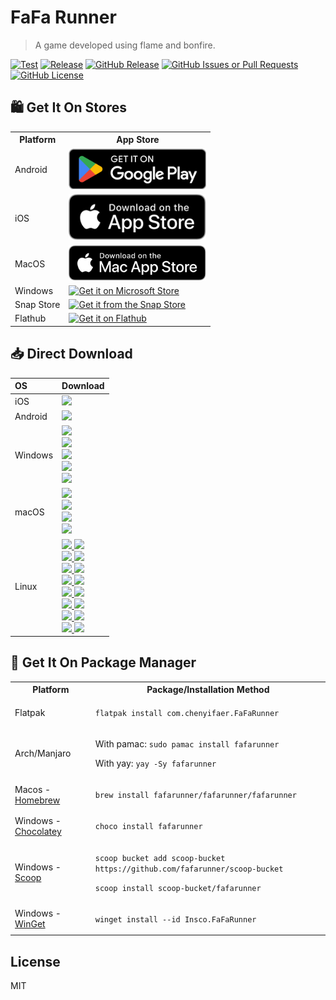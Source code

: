 # FaFa Runner

>A game developed using flame and bonfire.

[![Test](https://github.com/fafarunner/fafarunner/actions/workflows/test.yml/badge.svg)](https://github.com/fafarunner/fafarunner/actions/workflows/test.yml)
[![Release](https://github.com/fafarunner/fafarunner/actions/workflows/release.yml/badge.svg)](https://github.com/fafarunner/fafarunner/actions/workflows/release.yml)
[![GitHub Release](https://img.shields.io/github/v/release/fafarunner/fafarunner)](https://github.com/fafarunner/fafarunner/releases/latest)
[![GitHub Issues or Pull Requests](https://img.shields.io/github/issues/fafarunner/fafarunner)](https://github.com/fafarunner/fafarunner/issues/new)
[![GitHub License](https://img.shields.io/github/license/fafarunner/fafarunner)](https://raw.githubusercontent.com/fafarunner/fafarunner/main/LICENSE)

## 🛍️ Get It On Stores

<table>
  <tr>
    <th>Platform</th>
    <th style="text-align: center">App Store</th>
  </tr>
  <tr>
    <td>Android</td>
    <td>
      <a href="https://play.google.com/store/apps/details?id=com.chenyifaer.fafarunner">
        <img width="220" alt="Get it on Google Play" src="./docs/assets/Download_on_the_Google_Play.png">
      </a>
    </td>
  </tr>
  <tr>
    <td>iOS</td>
    <td>
      <a href="https://apps.apple.com/us/app/id6446263696">
        <img width="220" alt="Get it on App Store" src="./docs/assets/Download_on_the_App_Store.svg">
      </a>
    </td>
  </tr>
  <tr>
    <td>MacOS</td>
    <td>
      <a href="https://apps.apple.com/us/app/id6448848303">
        <img width="220" alt="Get it on Mac App Store" src="./docs/assets/Download_on_the_Mac_App_Store.svg">
      </a>
    </td>
  </tr>
  <tr>
    <td>Windows</td>
    <td>
      <a href="https://apps.microsoft.com/detail/9PDN5V0ZMF20?mode=full">
       <img width="220" alt="Get it on Microsoft Store" src="https://get.microsoft.com/images/en-us%20dark.svg"/>
      </a>
    </td>
  </tr>
  <tr>
    <td>Snap Store</td>
    <td colspan="2">
      <a href="https://snapcraft.io/fafarunner">
        <img width="220" alt="Get it from the Snap Store" src="https://snapcraft.io/static/images/badges/en/snap-store-black.svg" />
      </a>
    </td>
  </tr>
  <tr>
    <td>Flathub</td>
    <td colspan="2">
      <a href="https://flathub.org/apps/details/com.chenyifaer.FaFaRunner">
        <img width="220" alt="Get it on Flathub" src="https://flathub.org/assets/badges/flathub-badge-en.png">
      </a>
    </td>
  </tr>
</table>

## 📥 Direct Download

<div align=left>
<table>
    <thead align=left>
        <tr>
            <th>OS</th>
            <th>Download</th>
        </tr>
    </thead>
    <tbody align=left>
        <tr>
        <td>iOS</td>
            <td>
                <a href="https://github.com/fafarunner/fafarunner/releases/download/v1.0.0+354/FaFaRunner_1.0.0+354-free.ipa"><img src="https://img.shields.io/badge/IPA-Universal-A3D9A5.svg?logo=ios"></a>
            </td>
        </tr>
        <tr>
        <td>Android</td>
            <td>
                <a href="https://github.com/fafarunner/fafarunner/releases/download/v1.0.0+354/FaFaRunner_1.0.0+354-universal.apk"><img src="https://img.shields.io/badge/APK-Universal-044d29.svg?logo=android"></a>
            </td>
        </tr>
        <tr>
            <td>Windows</td>
            <td>
                <a href="https://github.com/fafarunner/fafarunner/releases/download/v1.0.0+354/fafarunner_1.0.0+354_windows_x64.msix"><img src="https://img.shields.io/badge/Msix-x64-FF6F61.svg?logo=windows"></a><br>
                <a href="https://github.com/fafarunner/fafarunner/releases/download/v1.0.0+354/fafarunner_1.0.0+354_windows_x64.exe"><img src="https://img.shields.io/badge/Exe-x64-FF9A8B.svg?logo=windows"></a><br>
                <a href="https://github.com/fafarunner/fafarunner/releases/download/v1.0.0+354/fafarunner_1.0.0+354_windows_x64.zip"><img src="https://img.shields.io/badge/Zip-x64-FFB347.svg?logo=windows"></a><br>
                <a href="https://github.com/fafarunner/fafarunner/releases/download/v1.0.0+354/fafarunner_1.0.0+354_windows_x64_en-US.msi"><img src="https://img.shields.io/badge/Msi_(en--US)-x64-6BFF66.svg?logo=windows"></a><br>
                <a href="https://github.com/fafarunner/fafarunner/releases/download/v1.0.0+354/fafarunner_1.0.0+354_windows_x64_zh-CN.msi"><img src="https://img.shields.io/badge/Msi_(zh--CN)-x64-66B2FF.svg?logo=windows"></a>
            </td>
        </tr>
        <tr>
            <td>macOS</td>
            <td>
                <a href="https://github.com/fafarunner/fafarunner/releases/download/v1.0.0+354/FaFaRunner_1.0.0+354_macos_universal.dmg"><img src="https://img.shields.io/badge/DMG-Universal-FF5733.svg?logo=apple"></a><br>
                <a href="https://github.com/fafarunner/fafarunner/releases/download/v1.0.0+354/FaFaRunner_1.0.0+354_macos_universal.pkg"><img src="https://img.shields.io/badge/PKG-Universal-FFBD33.svg?logo=apple" /></a><br>
                <a href="https://github.com/fafarunner/fafarunner/releases/download/v1.0.0+354/FaFaRunner_1.0.0+354_macos_universal.tar.gz"><img src="https://img.shields.io/badge/Tarball-Universal-33FF57.svg?logo=apple"></a><br>
                <a href="https://github.com/fafarunner/fafarunner/releases/download/v1.0.0+354/FaFaRunner_1.0.0+354_macos_universal.zip"><img src="https://img.shields.io/badge/Zip-Universal-3357FF.svg?logo=apple"></a>
            </td>
        </tr>
        <tr>
            <td>Linux</td>
            <td>
                <a href="https://github.com/fafarunner/fafarunner/releases/download/v1.0.0+354/fafarunner_1.0.0+354_linux_amd64.AppImage"><img src="https://img.shields.io/badge/AppImage-x64-FF5733.svg?logo=linux"> </a>
                <a href="https://github.com/fafarunner/fafarunner/releases/download/v1.0.0+354/fafarunner_1.0.0+354_linux_aarch64.AppImage"><img src="https://img.shields.io/badge/AppImage-aarch64-FF5733.svg?logo=linux"> </a><br>
                <a href="https://github.com/fafarunner/fafarunner/releases/download/v1.0.0+354/fafarunner_1.0.0+354_linux_amd64.deb"><img src="https://img.shields.io/badge/Deb-x64-FF8D1A.svg?logo=debian"> </a>
                <a href="https://github.com/fafarunner/fafarunner/releases/download/v1.0.0+354/fafarunner_1.0.0+354_linux_aarch64.deb"><img src="https://img.shields.io/badge/Deb-aarch64-FF8D1A.svg?logo=debian"> </a><br>
                <a href="https://github.com/fafarunner/fafarunner/releases/download/v1.0.0+354/FaFaRunner_1.0.0+354_linux_amd64.flatpak"><img src="https://img.shields.io/badge/Flatpak-x64-FFC300.svg?logo=linux"> </a>
                <a href="https://github.com/fafarunner/fafarunner/releases/download/v1.0.0+354/FaFaRunner_1.0.0+354_linux_aarch64.flatpak"><img src="https://img.shields.io/badge/Flatpak-aarch64-FFC300.svg?logo=linux"> </a><br>
                <a href="https://github.com/fafarunner/fafarunner/releases/download/v1.0.0+354/FaFaRunner_1.0.0+354_linux_amd64.pacman"><img src="https://img.shields.io/badge/Pacman-x64-0080FF.svg?logo=archlinux"> </a>
                <a href="https://github.com/fafarunner/fafarunner/releases/download/v1.0.0+354/FaFaRunner_1.0.0+354_linux_aarch64.pacman"><img src="https://img.shields.io/badge/Pacman-aarch64-0080FF.svg?logo=archlinux"> </a><br>
                <a href="https://github.com/fafarunner/fafarunner/releases/download/v1.0.0+354/fafarunner_1.0.0+354_linux_amd64.rpm"><img src="https://img.shields.io/badge/Rpm-x64-FFEB3B.svg?logo=redhat"> </a>
                <a href="https://github.com/fafarunner/fafarunner/releases/download/v1.0.0+354/fafarunner_1.0.0+354_linux_aarch64.rpm"><img src="https://img.shields.io/badge/Rpm-aarch64-FFEB3B.svg?logo=redhat"> </a><br>
                <a href="https://github.com/fafarunner/fafarunner/releases/download/v1.0.0+354/fafarunner_1.0.0+354_linux_amd64.snap"><img src="https://img.shields.io/badge/Snap-x64-D4E157.svg?logo=ubuntu"> </a>
                <a href="https://github.com/fafarunner/fafarunner/releases/download/v1.0.0+354/fafarunner_1.0.0+354_linux_aarch64.snap"><img src="https://img.shields.io/badge/Snap-aarch64-D4E157.svg?logo=ubuntu"> </a><br>
                <a href="https://github.com/fafarunner/fafarunner/releases/download/v1.0.0+354/fafarunner_1.0.0+354_linux_amd64.tar.gz"><img src="https://img.shields.io/badge/Tarball-x64-66BB6A.svg?logo=7zip"> </a>
                <a href="https://github.com/fafarunner/fafarunner/releases/download/v1.0.0+354/fafarunner_1.0.0+354_linux_aarch64.tar.gz"><img src="https://img.shields.io/badge/Tarball-aarch64-66BB6A.svg?logo=7zip"> </a><br>
                <a href="https://github.com/fafarunner/fafarunner/releases/download/v1.0.0+354/fafarunner_1.0.0+354_linux_amd64.zip"><img src="https://img.shields.io/badge/Zip-x64-4FC3F7.svg?logo=7zip"> </a>
                <a href="https://github.com/fafarunner/fafarunner/releases/download/v1.0.0+354/fafarunner_1.0.0+354_linux_aarch64.zip"><img src="https://img.shields.io/badge/Zip-aarch64-4FC3F7.svg?logo=7zip"> </a>
            </td>
        </tr>
    </tbody>
</table>

</div>

## 📜 Get It On Package Manager

<table>
  <tr>
    <th>Platform</th>
    <th>Package/Installation Method</th>
  </tr>
  <tr>
    <td>Flatpak</td>
    <td>
      <p><code>flatpak install com.chenyifaer.FaFaRunner</code></p>
    </td>
  </tr>
  <tr>
    <td>Arch/Manjaro</td>
    <td>
      <p>With pamac: <code>sudo pamac install fafarunner</code></p>
      <p>With yay: <code>yay -Sy fafarunner</code></p>
    </td>
  </tr>
  <tr>
    <td>Macos - <a href="https://brew.sh">Homebrew</a></td>
    <td>
     <p><code>brew install fafarunner/fafarunner/fafarunner</code></p>
    </td>
  </tr>
  <tr>
    <td>Windows - <a href="https://chocolatey.org">Chocolatey</a></td>
    <td>
      <p><code>choco install fafarunner</code></p>
    </td>
  </tr>
  <tr>
    <td>Windows - <a href="https://scoop.sh">Scoop</a></td>
    <td>
      <p><code>scoop bucket add scoop-bucket https://github.com/fafarunner/scoop-bucket</code></p>
      <p><code>scoop install scoop-bucket/fafarunner</code></p>
    </td>
  </tr>
  <tr>
    <td>Windows - <a href="https://github.com/microsoft/winget-cli">WinGet</a></td>
    <td>
      <p><code>winget install --id Insco.FaFaRunner</code></p>
    </td>
  </tr>
</table>

## License

MIT
